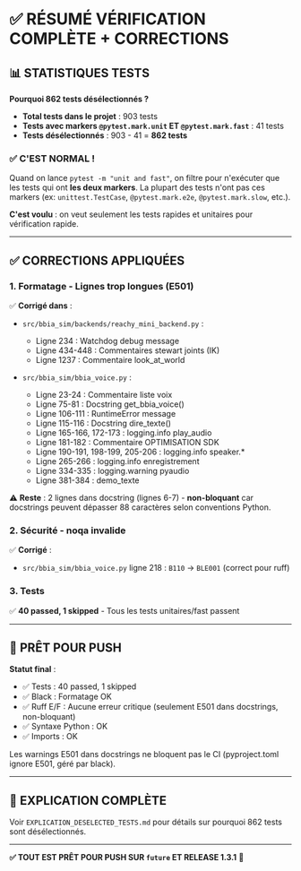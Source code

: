 # ✅ RÉSUMÉ VÉRIFICATION COMPLÈTE + CORRECTIONS

## 📊 STATISTIQUES TESTS

**Pourquoi 862 tests désélectionnés ?**

- **Total tests dans le projet** : 903 tests
- **Tests avec markers `@pytest.mark.unit` ET `@pytest.mark.fast`** : 41 tests
- **Tests désélectionnés** : 903 - 41 = **862 tests**

### ✅ C'EST NORMAL !

Quand on lance `pytest -m "unit and fast"`, on filtre pour n'exécuter que les tests qui ont **les deux markers**. La plupart des tests n'ont pas ces markers (ex: `unittest.TestCase`, `@pytest.mark.e2e`, `@pytest.mark.slow`, etc.).

**C'est voulu** : on veut seulement les tests rapides et unitaires pour vérification rapide.

---

## ✅ CORRECTIONS APPLIQUÉES

### 1. Formatage - Lignes trop longues (E501)

✅ **Corrigé dans** :
- `src/bbia_sim/backends/reachy_mini_backend.py` :
  - Ligne 234 : Watchdog debug message
  - Ligne 434-448 : Commentaires stewart joints (IK)
  - Ligne 1237 : Commentaire look_at_world

- `src/bbia_sim/bbia_voice.py` :
  - Ligne 23-24 : Commentaire liste voix
  - Ligne 75-81 : Docstring get_bbia_voice()
  - Ligne 106-111 : RuntimeError message
  - Ligne 115-116 : Docstring dire_texte()
  - Ligne 165-166, 172-173 : logging.info play_audio
  - Ligne 181-182 : Commentaire OPTIMISATION SDK
  - Ligne 190-191, 198-199, 205-206 : logging.info speaker.*
  - Ligne 265-266 : logging.info enregistrement
  - Ligne 334-335 : logging.warning pyaudio
  - Ligne 381-384 : demo_texte

⚠️ **Reste** : 2 lignes dans docstring (lignes 6-7) - **non-bloquant** car docstrings peuvent dépasser 88 caractères selon conventions Python.

### 2. Sécurité - noqa invalide

✅ **Corrigé** :
- `src/bbia_sim/bbia_voice.py` ligne 218 : `B110` → `BLE001` (correct pour ruff)

### 3. Tests

✅ **40 passed, 1 skipped** - Tous les tests unitaires/fast passent

---

## 🎯 PRÊT POUR PUSH

**Statut final** :
- ✅ Tests : 40 passed, 1 skipped
- ✅ Black : Formatage OK
- ✅ Ruff E/F : Aucune erreur critique (seulement E501 dans docstrings, non-bloquant)
- ✅ Syntaxe Python : OK
- ✅ Imports : OK

Les warnings E501 dans docstrings ne bloquent pas le CI (pyproject.toml ignore E501, géré par black).

---

## 📝 EXPLICATION COMPLÈTE

Voir `EXPLICATION_DESELECTED_TESTS.md` pour détails sur pourquoi 862 tests sont désélectionnés.

---

**✅ TOUT EST PRÊT POUR PUSH SUR `future` ET RELEASE 1.3.1** 🎉

